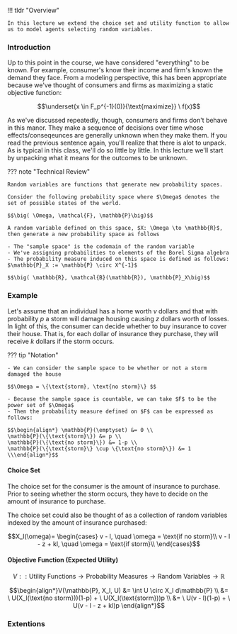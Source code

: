 !!! tldr "Overview"

    In this lecture we extend the choice set and utility function to allow us to model agents selecting random variables. 

### **Introduction**

Up to this point in the course, we have considered "everything" to be known. For example, consumer's know their income and firm's known the demand they face. From a modeling perspective, this has been appropriate because we've thought of consumers and firms as maximizing a static objective function: 

$$\underset{x \in F_p^{-1}(0)}{\text{maximize}} \ f(x)$$

As we've discussed repeatedly, though, consumers and firms don't behave in this manor. They make a sequence of decisions over time whose effects/conseqeunces are generally unknown when they make them. If you read the previous sentence again, you'll realize that there is alot to unpack. As is typical in this class, we'll do so little by little. In this lecture we'll start by unpacking what it means for the outcomes to be unknown. 

??? note "Technical Review"

    Random variables are functions that generate new probability spaces. 

    Consider the following probability space where $\Omega$ denotes the set of possible states of the world.

    $$\big( \Omega, \mathcal{F}, \mathbb{P}\big)$$

    A random variable defined on this space, $X: \Omega \to \mathbb{R}$, then generate a new probability space as follows 

    - The "sample space" is the codomain of the random variable 
    - We've assigning probabilities to elements of the Borel Sigma algebra 
    - The probability measure induced on this space is defined as follows: $\mathbb{P}_X := \mathbb{P} \circ X^{-1}$

    $$\big( \mathbb{R}, \mathcal{B}(\mathbb{R}), \mathbb{P}_X\big)$$

### **Example**

Let's assume that an individual has a home worth $v$ dollars and that with probability $p$ a storm will damage housing causing $z$ dollars worth of losses. In light of this, the consumer can decide whether to buy insurance to cover their house. That is, for each dollar of insurance they purchase, they will receive $k$ dollars if the storm occurs.

??? tip "Notation"

    - We can consider the sample space to be whether or not a storm damaged the house 

    $$\Omega = \{\text{storm}, \text{no storm}\} $$

    - Because the sample space is countable, we can take $F$ to be the power set of $\Omega$ 
    - Then the probability measure defined on $F$ can be expressed as follows:

    $$\begin{align*} \mathbb{P}(\emptyset) &= 0 \\ 
    \mathbb{P}(\{\text{storm}\}) &= p \\ 
    \mathbb{P}(\{\text{no storm}\}) &= 1-p \\
    \mathbb{P}(\{\text{storm}\} \cup \{\text{no storm}\}) &= 1 \\\end{align*}$$

#### Choice Set 

The choice set for the consumer is the amount of insurance to purchase. Prior to seeing whether the storm occurs, they have to decide on the amount of insurance to purchase. 

The choice set could also be thought of as a collection of random variables indexed by the amount of insurance purchased:

$$X_l(\omega)=
\begin{cases}
v - l, \quad \omega = \text{if no storm}\\
v - l - z + kl, \quad \omega = \text{if storm}\\
\end{cases}$$


#### Objective Function (Expected Utility)

$$V :: \text{Utility Functions} \to \text{Probability Measures} \to \text{Random Variables} \to \mathbb{R}$$

$$\begin{align*}V(\mathbb{P}, X_l, U) &= \int U \circ X_l d\mathbb{P}  \\ 
&= \ U(X_l(\text{no storm}))(1-p) + \ U(X_l(\text{storm}))p \\ 
&= \ U(v - l)(1-p) + \ U(v - l - z + kl)p \end{align*}$$





### Extentions
    








